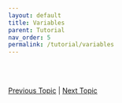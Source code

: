 ```yaml
---
layout: default
title: Variables
parent: Tutorial
nav_order: 5
permalink: /tutorial/variables
---
```





<br><br>

[Previous Topic](./strings) | [Next Topic](./operators)